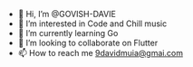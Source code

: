- 👋 Hi, I’m @GOVISH-DAVIE
- 👀 I’m interested in Code and Chill music
- 🌱 I’m currently learning  Go
- 💞️ I’m looking to collaborate on Flutter
- 📫 How to reach me 9davidmuia@gmai.com

<!---
GOVISH-DAVIE/GOVISH-DAVIE is a ✨ special ✨ repository because its `README.md` (this file) appears on your GitHub profile.
You can click the Preview link to take a look at your changes.
--->
